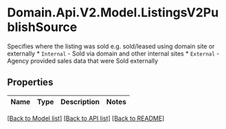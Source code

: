 # Domain.Api.V2.Model.ListingsV2PublishSource
Specifies where the listing was sold             e.g. sold/leased using domain site or externally  * `Internal` - Sold via domain and other internal sites * `External` - Agency provided sales data that were Sold externally
## Properties

Name | Type | Description | Notes
------------ | ------------- | ------------- | -------------

[[Back to Model list]](../README.md#documentation-for-models) [[Back to API list]](../README.md#documentation-for-api-endpoints) [[Back to README]](../README.md)

